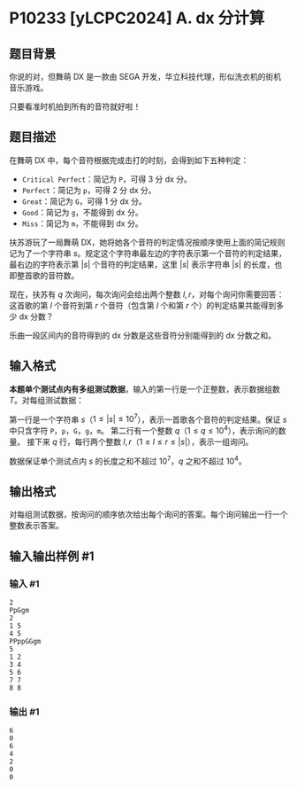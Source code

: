 # P10233 [yLCPC2024] A. dx 分计算

## 题目背景

你说的对，但舞萌 DX 是一款由 SEGA 开发，华立科技代理，形似洗衣机的街机音乐游戏。

只要看准时机拍到所有的音符就好啦！

## 题目描述

在舞萌 DX 中，每个音符根据完成击打的时刻，会得到如下五种判定：

- `Critical Perfect`：简记为 `P`，可得 $3$ 分 dx 分。
- `Perfect`：简记为 `p`，可得 $2$ 分 dx 分。
- `Great`：简记为 `G`，可得 $1$ 分 dx 分。
- `Good`：简记为 `g`，不能得到 dx 分。
- `Miss`：简记为 `m`，不能得到 dx 分。

扶苏游玩了一局舞萌 DX，她将她各个音符的判定情况按顺序使用上面的简记规则记为了一个字符串 $s$。规定这个字符串最左边的字符表示第一个音符的判定结果，最右边的字符表示第 $|s|$ 个音符的判定结果，这里 $|s|$ 表示字符串 $|s|$ 的长度，也即整首歌的音符数。

现在，扶苏有 $q$ 次询问，每次询问会给出两个整数 $l, r$，对每个询问你需要回答：这首歌的第 $l$ 个音符到第 $r$ 个音符（包含第 $l$ 个和第 $r$ 个）的判定结果共能得到多少 dx 分数？

乐曲一段区间内的音符得到的 dx 分数是这些音符分别能得到的 dx 分数之和。

## 输入格式

**本题单个测试点内有多组测试数据**，输入的第一行是一个正整数，表示数据组数 $T$。对每组测试数据：

第一行是一个字符串 $s$（$1 \leq |s| \leq 10^7$），表示一首歌各个音符的判定结果。保证 $s$ 中只含字符 `P`，`p`，`G`，`g`，`m`。
第二行有一个整数 $q$（$1 \leq q \leq 10^4$），表示询问的数量。
接下来 $q$ 行，每行两个整数 $l, r$（$1 \leq l \leq r \leq |s|$），表示一组询问。

数据保证单个测试点内 $s$ 的长度之和不超过 $10^7$，$q$ 之和不超过 $10^4$。

## 输出格式

对每组测试数据，按询问的顺序依次给出每个询问的答案。每个询问输出一行一个整数表示答案。

## 输入输出样例 #1

### 输入 #1

```
2
PpGgm
2
1 5
4 5
PPppGGgm
5
1 2
3 4
5 6
7 7
8 8
```

### 输出 #1

```
6
0
6
4
2
0
0
```
